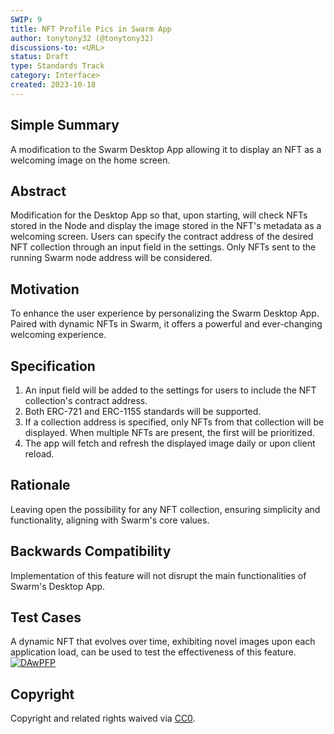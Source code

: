 ```yaml
---
SWIP: 9
title: NFT Profile Pics in Swarm App
author: tonytony32 (@tonytony32)
discussions-to: <URL>
status: Draft
type: Standards Track
category: Interface>
created: 2023-10-18
---
```


<!--You can leave these HTML comments in your merged SWIP and delete the visible duplicate text guides, they will not appear and may be helpful to refer to if you edit it again. This is the suggested template for new SWIPs. Note that a SWIP number will be assigned by an editor. When opening a pull request to submit your SWIP, please use an abbreviated title in the filename, `SWIP-draft_title_abbrev.md`. The title should be 44 characters or less.-->

## Simple Summary
A modification to the Swarm Desktop App allowing it to display an NFT as a welcoming image on the home screen.

## Abstract
Modification for the Desktop App so that, upon starting, will check NFTs stored in the Node and display the image stored in the NFT's metadata as a welcoming screen. Users can specify the contract address of the desired NFT collection through an input field in the settings. Only NFTs sent to the running Swarm node address will be considered.

## Motivation
To enhance the user experience by personalizing the Swarm Desktop App. Paired with dynamic NFTs in Swarm, it offers a powerful and ever-changing welcoming experience.

## Specification
1. An input field will be added to the settings for users to include the NFT collection's contract address.
2. Both ERC-721 and ERC-1155 standards will be supported.
3. If a collection address is specified, only NFTs from that collection will be displayed. When multiple NFTs are present, the first will be prioritized.
4. The app will fetch and refresh the displayed image daily or upon client reload.

## Rationale
Leaving open the possibility for any NFT collection, ensuring simplicity and functionality, aligning with Swarm's core values.

## Backwards Compatibility
Implementation of this feature will not disrupt the main functionalities of Swarm's Desktop App.

## Test Cases
A dynamic NFT that evolves over time, exhibiting novel images upon each application load, can be used to test the effectiveness of this feature.
[![DAwPFP](https://github.com/tonytony32/SWIPs/assets/46597871/712cbd13-ddd7-4f94-8238-f6a41e104daa)](https://github.com/tonytony32/SWIPs/blob/ff55f7963fc4f523ecc7917a741b076da882fc67/assets/swip-9/DAwPFP.jpg)

## Copyright
Copyright and related rights waived via [CC0](https://creativecommons.org/publicdomain/zero/1.0/).
